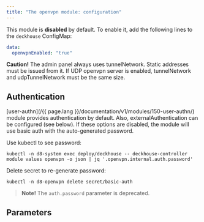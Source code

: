 ```yaml
---
title: "The openvpn module: configuration"
---
```


This module is **disabled** by default. To enable it, add the following lines to the `deckhouse` ConfigMap:

```yaml
data:
  openvpnEnabled: "true"
```

**Caution!** The admin panel always uses tunnelNetwork. Static addresses must be issued from it. If UDP openvpn server is enabled, tunnelNetwork and udpTunnelNetwork must be the same size.

## Authentication

[user-authn](/{{ page.lang }}/documentation/v1/modules/150-user-authn/) module provides authentication by default. Also, externalAuthentication can be configured (see below).
If these options are disabled, the module will use basic auth with the auto-generated password.

Use kubectl to see password:

```shell
kubectl -n d8-system exec deploy/deckhouse -- deckhouse-controller module values openvpn -o json | jq '.openvpn.internal.auth.password'
```

Delete secret to re-generate password:

```shell
kubectl -n d8-openvpn delete secret/basic-auth
```

> **Note!** The `auth.password` parameter is deprecated.

## Parameters

<!-- SCHEMA -->
